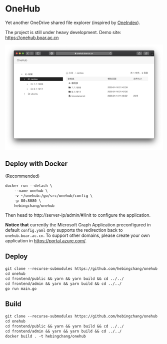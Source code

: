 # OneHub
Yet another OneDrive shared file explorer (inspired by [OneIndex](https://github.com/donwa/oneindex)).

The project is still under heavy development. Demo site: https://onehub.boar.ac.cn

![screenshot](https://github.com/hebingchang/onehub/raw/master/docs/screenshot.png)
## Deploy with Docker
(Recommended)
```shell script
docker run --detach \
    --name onehub \
    -v ~/onehub:/go/src/onehub/config \
    -p 80:8080 \
    hebingchang/onehub
```

Then head to http://server-ip/admin/#/init to configure the application.

**Notice that** currently the Microsoft Graph Application preconfigured in default `config.yaml` only supports the redirection back to `onehub.boar.ac.cn`. To support other domains, please create your own application in https://portal.azure.com/.
 
## Deploy
```shell script
git clone --recurse-submodules https://github.com/hebingchang/onehub
cd onehub
cd frontend/public && yarn && yarn build && cd ../../
cd frontend/admin && yarn && yarn build && cd ../../
go run main.go
```

## Build
```shell script
git clone --recurse-submodules https://github.com/hebingchang/onehub
cd onehub
cd frontend/public && yarn && yarn build && cd ../../
cd frontend/admin && yarn && yarn build && cd ../../
docker build . -t hebingchang/onehub
```